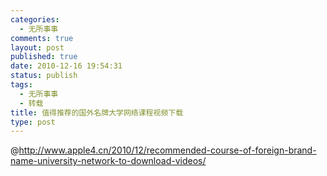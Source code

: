 ```yaml
--- 
categories: 
  - 无所事事
comments: true
layout: post
published: true
date: 2010-12-16 19:54:31
status: publish
tags: 
  - 无所事事
  - 转载
title: 值得推荐的国外名牌大学网络课程视频下载
type: post
---
```

@<a href="http://www.apple4.cn/2010/12/recommended-course-of-foreign-brand-name-university-network-to-download-videos/">http://www.apple4.cn/2010/12/recommended-course-of-foreign-brand-name-university-network-to-download-videos/</a>
